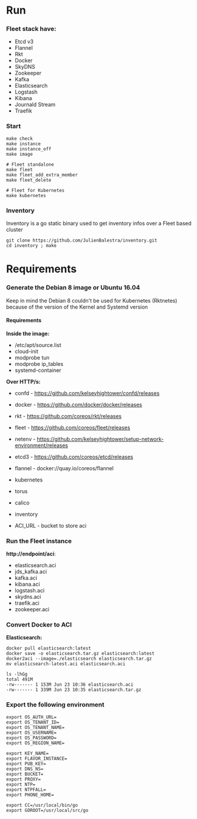    
# Run

### Fleet stack have:

* Etcd v3
* Flannel
* Rkt
* Docker
* SkyDNS
* Zookeeper
* Kafka
* Elasticsearch
* Logstash
* Kibana
* Journald Stream
* Traefik

### Start
    
    make check
    make instance
    make instance_off
    make image
    
    # Fleet standalone
    make fleet    
    make fleet_add_extra_member  
    make fleet_delete
    
    # Fleet for Kubernetes
    make kubernetes


### Inventory

Inventory is a go static binary used to get inventory infos over a Fleet based cluster

    git clone https://github.com/JulienBalestra/inventory.git
    cd inventory ; make

# Requirements

### Generate the Debian 8 image or Ubuntu 16.04

Keep in mind the Debian 8 couldn't be used for Kubernetes (Rktnetes) because of the version of the Kernel and Systemd version

#### Requirements

**Inside the image:**
- /etc/apt/source.list
- cloud-init
- modprobe tun
- modprobe ip_tables
- systemd-container


**Over HTTP/s:**

- confd - https://github.com/kelseyhightower/confd/releases
- docker - https://github.com/docker/docker/releases
- rkt - https://github.com/coreos/rkt/releases
- fleet - https://github.com/coreos/fleet/releases
- netenv - https://github.com/kelseyhightower/setup-network-environment/releases
- etcd3 - https://github.com/coreos/etcd/releases
- flannel - docker://quay.io/coreos/flannel
- kubernetes
- torus
- calico
- inventory

- ACI_URL - bucket to store aci



### Run the Fleet instance

**http://endpoint/aci**:
- elasticsearch.aci
- jds_kafka.aci
- kafka.aci
- kibana.aci
- logstash.aci
- skydns.aci
- traefik.aci
- zookeeper.aci


### Convert Docker to ACI

**Elasticsearch:**

    docker pull elasticsearch:latest
    docker save -o elasticsearch.tar.gz elasticsearch:latest
    docker2aci --image=./elasticsearch elasticsearch.tar.gz
    mv elasticsearch-latest.aci elasticsearch.aci

    ls -lhGg
    total 491M
    -rw------- 1 153M Jun 23 10:36 elasticsearch.aci
    -rw------- 1 339M Jun 23 10:35 elasticsearch.tar.gz
    
### Export the following environment

    export OS_AUTH_URL=
    export OS_TENANT_ID=
    export OS_TENANT_NAME=
    export OS_USERNAME=
    export OS_PASSWORD=
    export OS_REGION_NAME=
           
    export KEY_NAME=
    export FLAVOR_INSTANCE=
    export PUB_KEY=
    export DNS_NS=
    export BUCKET=
    export PROXY=
    export NTP=
    export NTPFALL=
    export PHONE_HOME=
    
    export CC=/usr/local/bin/go
    export GOROOT=/usr/local/src/go

